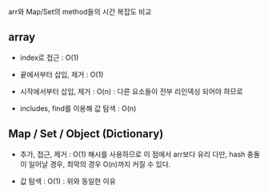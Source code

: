 arr와 Map/Set의 method들의 시간 복잡도 비교

## array
- index로 접근 : O(1)

- 끝에서부터 삽입, 제거 : O(1)

- 시작에서부터 삽입, 제거 : O(n) 
: 다른 요소들이 전부 리인덱싱 되어야 하므로

- includes, find를 이용해 값 탐색 : O(n)

## Map / Set / Object (Dictionary)
- 추가, 접근, 제거 : O(1) 
해시를 사용하므로 이 점에서 arr보다 유리
다만, hash 충돌이 일어날 경우, 최악의 경우 O(n)까지 커질 수 있다.

- 값 탐색 : O(1) : 위와 동일한 이유
